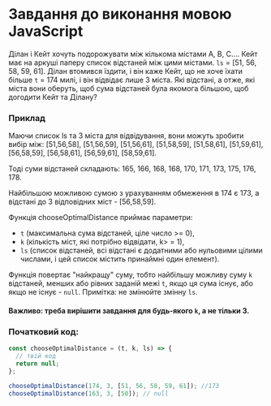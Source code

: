 # Завдання до виконання мовою JavaScript

Ділан і Кейт хочуть подорожувати між кількома містами А, В, С.... Кейт має на аркуші паперу список відстаней між цими
містами. `ls` = [51, 56, 58, 59, 61]. Ділан втомився їздити, і він каже Кейт, що не хоче їхати більше `t` = 174 милі, і
він відвідає лише 3 міста. Які відстані, а отже, які міста вони оберуть, щоб сума відстаней була якомога більшою, щоб
догодити Кейт та Ділану?

### Приклад

Маючи список ls та 3 міста для відвідування, вони можуть зробити вибір між: [51,56,58], [51,56,59], [51,56,61],
[51,58,59], [51,58,61], [51,59,61], [56,58,59], [56,58,61], [56,59,61], [58,59,61].

Тоді суми відстаней складають: 165, 166, 168, 168, 170, 171, 173, 175, 176, 178.

Найбільшою можливою сумою з урахуванням обмеження в 174 є 173, а відстані до 3 відповідних міст - [56,58,59].

Функція chooseOptimalDistance приймає параметри:

- `t` (максимальна сума відстаней, ціле число >= 0),
- `k` (кількість міст, які потрібно відвідати, k> = 1),
- `ls` (список відстаней, всі відстані є додатними або нульовими цілими числами, і цей список містить принаймні один
  елемент).

Функція повертає "найкращу" суму, тобто найбільшу можливу суму `k` відстаней, менших або рівних заданій межі `t`, якщо
ця сума існує, або якщо не існує - `null`. Примітка: не змінюйте змінну `ls`.

#### Важливо: треба вирішити завдання для будь-якого `k`, а не тільки 3.

### Початковий код:

```js
const chooseOptimalDistance = (t, k, ls) => {
  // твій код
  return null;
};

chooseOptimalDistance(174, 3, [51, 56, 58, 59, 61]); //173
chooseOptimalDistance(163, 3, [50]); // null
```
